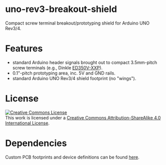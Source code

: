 # uno-rev3-breakout-shield

Compact screw terminal breakout/prototyping shield for Arduino UNO Rev3/4.

# Features

* standard Arduino header signals brought out to compact 3.5mm-pitch screw terminals (e.g., Dinkle [ED350V-XXP](https://www.dinkle.com/en/terminalno/ED350V-XXP)).
* 0.1"-pitch prototyping area, inc. 5V and GND rails.
* standard Arduino UNO Rev3/4 shield footprint (no "wings").

# License
[![Creative Commons License](https://i.creativecommons.org/l/by-sa/4.0/80x15.png)](http://creativecommons.org/licenses/by-sa/4.0/)<br />This work is licensed under a [Creative Commons Attribution-ShareAlike 4.0 International License](http://creativecommons.org/licenses/by-sa/4.0/).

# Dependencies
Custom PCB footprints and device definitions can be found [here](https://github.com/cnuahs/custom-eagle-lbr).